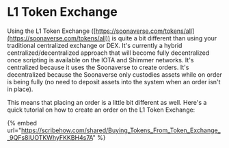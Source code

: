 # L1 Token Exchange

Using the L1 Token Exchange ([https://soonaverse.com/tokens/all](https://soonaverse.com/tokens/all)) is quite a bit different than using your traditional centralized exchange or DEX. It's currently a hybrid centralized/decentralized approach that will become fully decentralized once scripting is available on the IOTA and Shimmer networks. It's centralized because it uses the Soonaverse to create orders. It's decentralized because the Soonaverse only custodies assets while on order is being fully (no need to deposit assets into the system when an order isn't in place).

This means that placing an order is a little bit different as well. Here's a quick tutorial on how to create an order on the L1 Token Exchange:

{% embed url="https://scribehow.com/shared/Buying_Tokens_From_Token_Exchange__9QFs8IUOTKWhyFKKBH4s7A" %}
